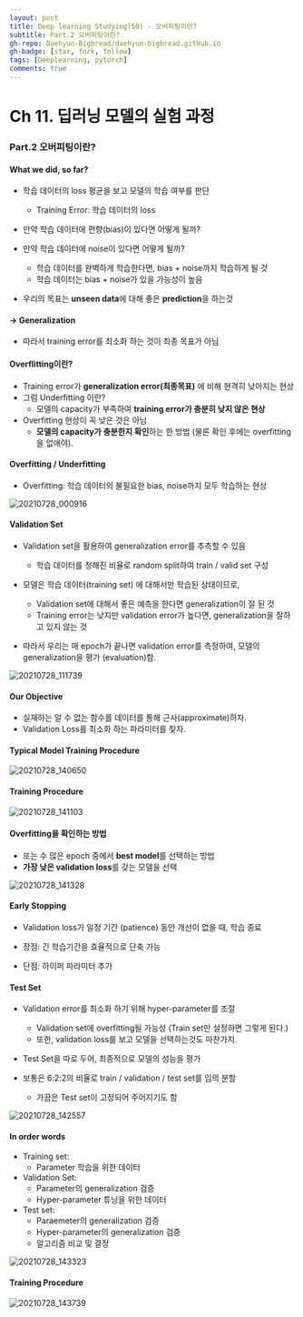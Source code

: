 ```yaml
---
layout: post
title: Deep learning Studying(50) - 오버피팅이란?
subtitle: Part.2 오버피팅이란?
gh-repo: Daehyun-Bigbread/daehyun-bigbread.github.io
gh-badge: [star, fork, follow]
tags: [Deeplearning, pytorch]
comments: true
---
```


# Ch 11. 딥러닝 모델의 실험 과정

### Part.2 오버피팅이란?

#### What we did, so far?

* 학습 데이터의 loss 평균을 보고 모델의 학습 여부를 판단
  * Training Error: 학습 데이터의 loss



* 만약 학습 데이터에 편향(bias)이 있다면 어떻게 될까?
* 만약 학습 데이터에 noise이 있다면 어떻게 될까?
  * 학습 데이터를 완벽하게 학습한다면, bias + noise까지 학습하게 될 것
  * 학습 데이터는 bias + noise가 있을 가능성이 높음



* 우리의 목표는 **unseen data**에 대해 좋은 **prediction**을 하는것

#### -> Generalization

* 따라서 training error를 최소화 하는 것이 최종 목표가 아님



#### Overflitting이란?

* Training error가 **generalization error(최종목표)** 에 비해 현격히 낮아지는 현상
* 그럼 Underfitting 이란?
  * 모델의 capacity가 부족하여 **training error가 충분히 낮지 않은 현상**
* Overfitting 현상이 꼭 낮은 것은 아님
  * **모델의 capacity가 충분한지 확인**하는 한 방법 (물론 확인 후에는 overfitting을 없애야).



#### Overfitting / Underfitting

* Overfitting: 학습 데이터의 불필요한 bias, noise까지 모두 학습하는 현상

![20210728_000916](../../assets/img/20210728_000916.png)



#### Validation Set

* Validation set을 활용하여 generalization error를 추측할 수 있음
  * 학습 데이터를 정해진 비율로 random split하여 train / valid set 구성



* 모델은 학습 데이터(training set) 에 대해서만 학습된 상태이므로,
  * Validation set에 대해서 좋은 예측을 한다면 generalization이 잘 된 것
  * Training error는 낮지만 validation error가 높다면, generalization을 잘하고 있지 않는 것



* 따라서 우리는 매 epoch가 끝나면 validation error를 측정하여, 모델의 generalization을 평가 (evaluation)함.



![20210728_111739](../../assets/img/20210728_111739.png)



#### Our Objective

* 실재하는 알 수 없는 함수를 데이터를 통해 근사(approximate)하자.
* Validation Loss를 최소화 하는 파라미터를 찾자.



#### Typical Model Training Procedure

![20210728_140650](../../assets/img/20210728_140650.png)





#### Training Procedure

![20210728_141103](../../assets/img/20210728_141103.png)



#### Overfitting을 확인하는 방법

* 또는 수 많은 epoch 중에서 **best model**를 선택하는 방법
* **가장 낮은 validation loss**를 갖는 모델을 선택

![20210728_141328](../../assets/img/20210728_141328.png)



#### Early Stopping

* Validation loss가 일정 기간 (patience) 동안 개선이 없을 때, 학습 종료



* 장점: 긴 학습기간을 효율적으로 단축 가능
* 단점: 하이퍼 파라미터 추가



#### Test Set

* Validation error를 최소화 하기 위해 hyper-parameter를 조절
  * Validation set에 overfitting될 가능성 (Train set만 설정하면 그렇게 된다.)
  * 또한, validation loss를 보고 모델을 선택하는것도 마찬가지.
* Test Set을 따로 두어, 최종적으로 모델의 성능을 평가

* 보통은 6:2:2의 비율로 train / validation / test set를 임의 분할
  * 가끔은 Test set이 고정되어 주어지기도 함



![20210728_142557](../../assets/img/20210728_142557.png)



#### In order words

* Training set:
  * Parameter 학습을 위한 데이터
* Validation Set:
  * Parameter의 generalization 검증
  * Hyper-parameter 튜닝을 위한 데이터
* Test set:
  * Paraemeter의 generalization 검증
  * Hyper-parameter의 generalization 검증
  * 알고리즘 비교 및 결정

![20210728_143323](../../assets/img/20210728_143323.png)



#### Training Procedure

![20210728_143739](../../assets/img/20210728_143739.png)
